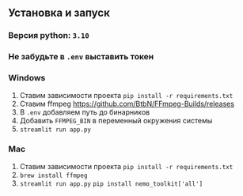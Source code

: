 ## Установка и запуск

### Версия python: `3.10`
### Не забудьте в `.env` выставить токен

### Windows
1. Ставим зависимости проекта `pip install -r requirements.txt`
2. Ставим ffmpeg https://github.com/BtbN/FFmpeg-Builds/releases
3. В `.env` добавляем путь до бинарников
4. Добавить `FFMPEG_BIN` в переменный окружения системы
5. `streamlit run app.py`

### Mac
1. Ставим зависимости проекта `pip install -r requirements.txt`
2. `brew install ffmpeg`
3. `streamlit run app.py`
`pip install nemo_toolkit['all']`